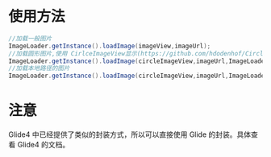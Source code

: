 # 使用方法
``` java
//加载一般图片
ImageLoader.getInstance().loadImage(imageView,imageUrl);
//加载圆形图片,使用 CirlceImageView显示(https://github.com/hdodenhof/CircleImageView)
ImageLoader.getInstance().loadImage(circleImageView,imageUrl,ImageLoaderOptions.createLoad2CircleImageViewOptions());
//加载本地路径的图片
ImageLoader.getInstance().loadImage(circleImageView,imageUrl,ImageLoaderOptions.createLoadNativeImageOptions());
```

# 注意
Glide4 中已经提供了类似的封装方式，所以可以直接使用 Glide 的封装。具体查看 Glide4 的文档。